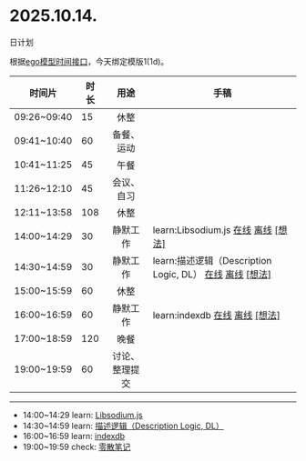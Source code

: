 # 2025.10.14.
日计划

根据[ego模型时间接口](https://gitee.com/hyg/blog/blob/master/timeflow.md)，今天绑定模版1(1d)。

| 时间片 | 时长 | 用途 | 手稿 |
| --- | --- | :---: | --- |
| 09:26~09:40 | 15 | 休整 |  |
| 09:41~10:40 | 60 | 备餐、运动 |  |
| 10:41~11:25 | 45 | 午餐 |  |
| 11:26~12:10 | 45 | 会议、自习 |  |
| 12:11~13:58 | 108 | 休整 |  |
| 14:00~14:29 | 30 | 静默工作 | learn:Libsodium.js [在线](http://simp.ly/p/8t3vlk) [离线](../../draft/2025/20251014140000.md) <a href="mailto:huangyg@mars22.com?subject=关于2025.10.14.[learn:Libsodium.js]任务&body=日期: 20251014%0D%0A序号: 5%0D%0A手稿:../../draft/2025/20251014140000.md%0D%0A---请勿修改邮件主题及以上内容 从下一行开始写您的想法---%0D%0A">[想法]</a> |
| 14:30~14:59 | 30 | 静默工作 | learn:描述逻辑（Description Logic, DL） [在线](http://simp.ly/p/5k9gJy) [离线](../../draft/2025/20251014143000.md) <a href="mailto:huangyg@mars22.com?subject=关于2025.10.14.[learn:描述逻辑（Description Logic, DL）]任务&body=日期: 20251014%0D%0A序号: 6%0D%0A手稿:../../draft/2025/20251014143000.md%0D%0A---请勿修改邮件主题及以上内容 从下一行开始写您的想法---%0D%0A">[想法]</a> |
| 15:00~15:59 | 60 | 休整 |  |
| 16:00~16:59 | 60 | 静默工作 | learn:indexdb [在线](http://simp.ly/p/4QDThK) [离线](../../draft/2025/20251014160000.md) <a href="mailto:huangyg@mars22.com?subject=关于2025.10.14.[learn:indexdb]任务&body=日期: 20251014%0D%0A序号: 8%0D%0A手稿:../../draft/2025/20251014160000.md%0D%0A---请勿修改邮件主题及以上内容 从下一行开始写您的想法---%0D%0A">[想法]</a> |
| 17:00~18:59 | 120 | 晚餐 |  |
| 19:00~19:59 | 60 | 讨论、整理提交 |  |

---

- 14:00~14:29	learn: [Libsodium.js](../../draft/2025/20251014.01.md)
- 14:30~14:59	learn: [描述逻辑（Description Logic, DL）](../../draft/2025/20251014.02.md)
- 16:00~16:59	learn: [indexdb](../../draft/2025/20251014.03.md)
- 19:00~19:59	check: [零散笔记](../../draft/2025/20251014.04.md)

